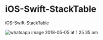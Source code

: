 # iOS-Swift-StackTable
iOS-Swift-StackTable


![whatsapp image 2018-05-05 at 1 25 35 am](https://user-images.githubusercontent.com/6472263/39649603-eb5af856-5003-11e8-94a1-4a8a63c839fb.jpeg)

